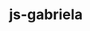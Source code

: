 # js-gabriela
<!DOCTYPE html>
<html lang="en">
  <head>
    <script src="https://cdnjs.cloudflare.com/ajax/libs/p5.js/1.6.0/p5.js"></script>
    <script src="https://cdnjs.cloudflare.com/ajax/libs/p5.js/1.6.0/addons/p5.sound.min.js"></script>
    <link rel="stylesheet" type="text/css" href="style.css">
    <meta charset="utf-8" />

  </head>
  <body>
    <main>
    </main>
    <script src="sketch.js"></script>
  </body>
</html>
